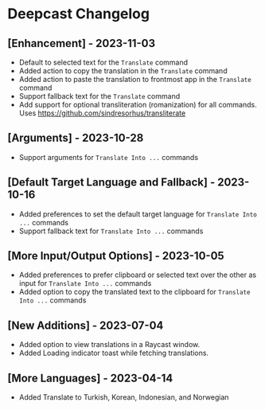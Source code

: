# Deepcast Changelog

## [Enhancement] - 2023-11-03
- Default to selected text for the `Translate` command
- Added action to copy the translation in the `Translate` command
- Added action to paste the translation to frontmost app in the `Translate` command
- Support fallback text for the `Translate` command
- Add support for optional transliteration (romanization) for all commands. Uses https://github.com/sindresorhus/transliterate

## [Arguments] - 2023-10-28
- Support arguments for `Translate Into ...` commands

## [Default Target Language and Fallback] - 2023-10-16
- Added preferences to set the default target language for `Translate Into ...` commands
- Support fallback text for `Translate Into ...` commands

## [More Input/Output Options] - 2023-10-05

- Added preferences to prefer clipboard or selected text over the other as input for `Translate Into ...` commands
- Added option to copy the translated text to the clipboard for `Translate Into ...` commands

## [New Additions] - 2023-07-04

- Added option to view translations in a Raycast window.
- Added Loading indicator toast while fetching translations.

## [More Languages] - 2023-04-14

- Added Translate to Turkish, Korean, Indonesian, and Norwegian 
